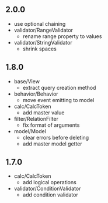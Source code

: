 ## 2.0.0

* use optional chaining
* validator/RangeValidator
    - rename range property to values
* validator/StringValidator
    - shrink spaces

## 1.8.0

* base/View
    - extract query creation method
* behavior/Behavior
    - move event emitting to model    
* calc/CalcToken
    - add master value
* filter/RelationFilter
    - fix format of arguments
* model/Model
    - clear errors before deleting 
    - add master model getter

## 1.7.0

* calc/CalcToken
    - add logical operations
* validator/ConditionValidator
    - add condition validator